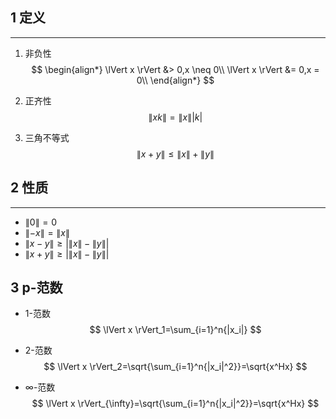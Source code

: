 ## 1 定义
---
1. 非负性
$$
\begin{align*}
\lVert x \rVert &>  0,x \neq 0\\
\lVert x \rVert &=  0,x = 0\\
\end{align*}
$$

2. 正齐性
$$
\lVert xk \rVert 
=
\lVert x \rVert|k|
$$

3. 三角不等式
$$
\lVert x+y \rVert 
\le  
\lVert x \rVert + \lVert y \rVert
$$


## 2 性质
***
* $\lVert 0 \rVert = 0$
* $\lVert -x \rVert = \lVert x \rVert$
* $\lVert x-y \rVert \ge  | \lVert x \rVert - \lVert y \rVert |$
* $\lVert x+y \rVert \ge  | \lVert x \rVert - \lVert y \rVert |$


## 3 p-范数
* 1-范数
$$
\lVert x \rVert_1=\sum_{i=1}^n{|x_i|}
$$

* 2-范数
$$
\lVert x \rVert_2=\sqrt{\sum_{i=1}^n{|x_i|^2}}=\sqrt{x^Hx}
$$

* $\infty$-范数
$$
\lVert x \rVert_{\infty}=\sqrt{\sum_{i=1}^n{|x_i|^2}}=\sqrt{x^Hx}
$$